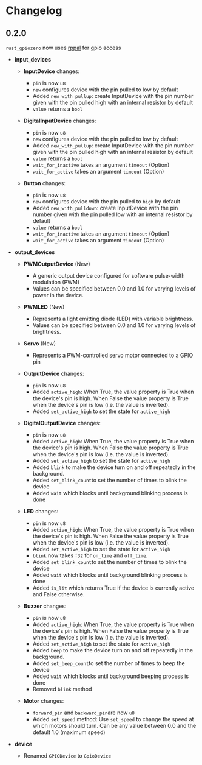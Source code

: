 # Changelog

## 0.2.0
`rust_gpiozero` now uses [rppal](https://github.com/golemparts/rppal/) for gpio access

* **input_devices**
  - **InputDevice** changes:
    + `pin` is now `u8`
    + `new` configures device with the pin pulled to low by default 
    + Added `new_with_pullup`: create InputDevice with the pin number given with the pin pulled high with an internal resistor by default
    + `value` returns a `bool`

  - **DigitalInputDevice** changes:
    + `pin` is now `u8`
    + `new` configures device with the pin pulled to low by default 
    + Added `new_with_pullup`: create InputDevice with the pin number given with the pin pulled high with an internal resistor by default
    + `value` returns a `bool`
    + `wait_for_inactive` takes an argument `timeout` (Option<f32>)
    + `wait_for_active` takes an argument `timeout` (Option<f32>)
    
  - **Button** changes:
    + `pin` is now `u8`
    + `new` configures device with the pin pulled to `high` by default 
    + Added `new_with_pulldown`: create InputDevice with the pin number given with the pin pulled low with an internal resistor by default
    + `value` returns a `bool`
    + `wait_for_inactive` takes an argument `timeout` (Option<f32>)
    + `wait_for_active` takes an argument `timeout` (Option<f32>)
    
* **output_devices**
  - **PWMOutputDevice** (New)
    + A generic output device configured for software pulse-width modulation (PWM)
    + Values can be specified between 0.0 and 1.0 for varying levels of power in the device.
    
  - **PWMLED** (New)
    + Represents a light emitting diode (LED) with variable brightness.
    + Values can be specified between 0.0 and 1.0 for varying levels of brightness.
 
  - **Servo** (New)
    + Represents a PWM-controlled servo motor connected to a GPIO pin
    
  - **OutputDevice** changes:
    + `pin` is now `u8`
    + Added `active_high`: When True, the value property is True when the device's pin is high. When False the value property is True when the device's pin is low (i.e. the value is inverted).
    + Added `set_active_high` to set the state for `active_high`
    
  - **DigitalOutputDevice** changes:
    + `pin` is now `u8`
    + Added `active_high`: When True, the value property is True when the device's pin is high. When False the value property is True when the device's pin is low (i.e. the value is inverted).
    + Added `set_active_high` to set the state for `active_high`
    + Added `blink` to make the device turn on and off repeatedly in the background. 
    + Added `set_blink_count`to set the number of times to blink the device
    + Added `wait` which blocks until background blinking process is done
    
  - **LED** changes:
    + `pin` is now `u8`
    + Added `active_high`: When True, the value property is True when the device's pin is high. When False the value property is True when the device's pin is low (i.e. the value is inverted).
    + Added `set_active_high` to set the state for `active_high`
    + `blink` now takes `f32` for `on_time` and `off_time`. 
    + Added `set_blink_count`to set the number of times to blink the device
    + Added `wait` which blocks until background blinking process is done
    + Added `is_lit` which returns True if the device is currently active and False otherwise.
    
  - **Buzzer** changes:
    + `pin` is now `u8`
    + Added `active_high`: When True, the value property is True when the device's pin is high. When False the value property is True when the device's pin is low (i.e. the value is inverted).
    + Added `set_active_high` to set the state for `active_high`
    + Added `beep` to make the device turn on and off repeatedly in the background. 
    + Added `set_beep_count`to set the number of times to beep the device
    + Added `wait` which blocks until background beeping process is done
    + Removed `blink` method
    
  - **Motor** changes:
    + `forward_pin` and `backward_pin`are now `u8`
    + Added `set_speed` method:  Use `set_speed` to change the speed at which motors should turn. Can be any value between 0.0 and the default 1.0 (maximum speed)

* **device**
  - Renamed `GPIODevice` to `GpioDevice`
